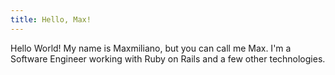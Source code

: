 ```yaml
---
title: Hello, Max!
---
```

Hello World! My name is Maxmiliano, but you can call me Max. I'm a Software Engineer working with Ruby on Rails and a few other technologies.